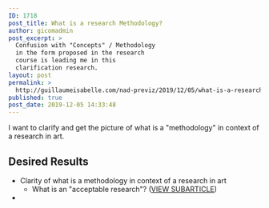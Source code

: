 ```yaml
---
ID: 1718
post_title: What is a research Methodology?
author: gicomadmin
post_excerpt: >
  Confusion with "Concepts" / Methodology
  in the form proposed in the research
  course is leading me in this
  clarification research.
layout: post
permalink: >
  http://guillaumeisabelle.com/nad-previz/2019/12/05/what-is-a-research-methodology/
published: true
post_date: 2019-12-05 14:33:48
---
```

<!-- wp:paragraph -->

I want to clarify and get the picture of what is a "methodology" in context of a research in art.

<!-- /wp:paragraph -->

<!-- wp:heading -->

## Desired Results

<!-- /wp:heading -->

<!-- wp:list -->

*   Clarity of what is a methodology in context of a research in art
    *   What is an "acceptable research"? ([VIEW SUBARTICLE][1])
*   

<!-- /wp:list -->

 [1]: http://guillaumeisabelle.com/nad-previz/?p=1724
